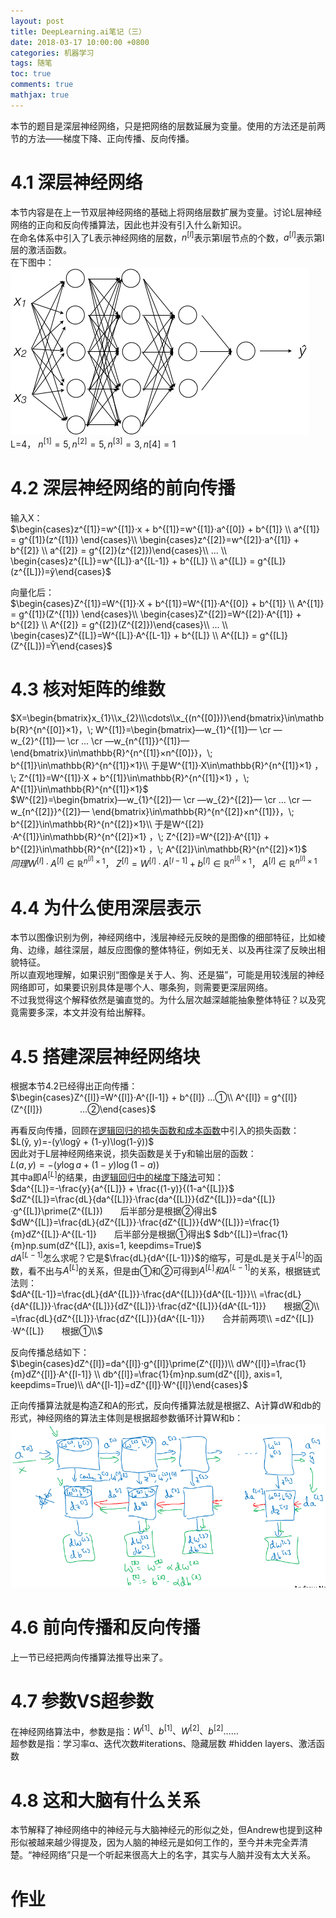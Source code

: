 ```yaml
---
layout: post
title: DeepLearning.ai笔记（三）
date: 2018-03-17 10:00:00 +0800
categories: 机器学习
tags: 随笔
toc: true
comments: true
mathjax: true
---
```

本节的题目是深层神经网络，只是把网络的层数延展为变量。使用的方法还是前两节的方法——梯度下降、正向传播、反向传播。
<!-- more -->

# 4.1 深层神经网络
本节内容是在上一节双层神经网络的基础上将网络层数扩展为变量。讨论L层神经网络的正向和反向传播算法，因此也并没有引入什么新知识。  
在命名体系中引入了L表示神经网络的层数，$n^{[l]}$表示第l层节点的个数，$a^{[l]}$表示第l层的激活函数。  
在下图中：
![](0317DeepLearningAI04/img01.png)
L=4， $n^{[1]}=5, n^{[2]}=5, n^{[3]}=3, n{[4]}=1$

# 4.2 深层神经网络的前向传播
输入X：  
$\begin{cases}z^{[1]}=w^{[1]}·x + b^{[1]}=w^{[1]}·a^{[0]} + b^{[1]} \\ 
a^{[1]} = g^{[1]}(z^{[1]}) \end{cases}\\ 
\begin{cases}z^{[2]}=w^{[2]}·a^{[1]} + b^{[2]} \\ 
a^{[2]} = g^{[2]}(z^{[2]})\end{cases}\\ 
... \\
\begin{cases}z^{[L]}=w^{[L]}·a^{[L-1]} + b^{[L]} \\ 
a^{[L]} = g^{[L]}(z^{[L]})=ŷ\end{cases}$  

向量化后：  
$\begin{cases}Z^{[1]}=W^{[1]}·X + b^{[1]}=W^{[1]}·A^{[0]} + b^{[1]} \\ 
A^{[1]} = g^{[1]}(Z^{[1]}) \end{cases}\\ 
\begin{cases}Z^{[2]}=W^{[2]}·A^{[1]} + b^{[2]} \\ 
A^{[2]} = g^{[2]}(Z^{[2]})\end{cases}\\ 
... \\
\begin{cases}Z^{[L]}=W^{[L]}·A^{[L-1]} + b^{[L]} \\ 
A^{[L]} = g^{[L]}(Z^{[L]})=Ŷ\end{cases}$  

# 4.3 核对矩阵的维数
$X=\begin{bmatrix}x_{1}\\x_{2}\\\cdots\\x_{(n^{[0]})}\end{bmatrix}\in\mathbb{R}^{n^{[0]}×1}，\; W^{[1]}=\begin{bmatrix}—w_{1}^{[1]}— \cr —w_{2}^{[1]}— \cr ... \cr —w_{n^{[1]}}^{[1]}— \end{bmatrix}\in\mathbb{R}^{n^{[1]}×n^{[0]}}，\; b^{[1]}\in\mathbb{R}^{n^{[1]}×1}\\
于是W^{[1]}·X\in\mathbb{R}^{n^{[1]}×1} ，\; Z^{[1]}=W^{[1]}·X + b^{[1]}\in\mathbb{R}^{n^{[1]}×1} ，\; A^{[1]}\in\mathbb{R}^{n^{[1]}×1}$  
$W^{[2]}=\begin{bmatrix}—w_{1}^{[2]}— \cr —w_{2}^{[2]}— \cr ... \cr —w_{n^{[2]}}^{[2]}— \end{bmatrix}\in\mathbb{R}^{n^{[2]}×n^{[1]}}，\; b^{[2]}\in\mathbb{R}^{n^{[2]}×1}\\
于是W^{[2]}·A^{[1]}\in\mathbb{R}^{n^{[2]}×1} ，\; Z^{[2]}=W^{[2]}·A^{[1]} + b^{[2]}\in\mathbb{R}^{n^{[2]}×1} ，\; A^{[2]}\in\mathbb{R}^{n^{[2]}×1}$  
$同理W^{[l]}·A^{[l]}\in\mathbb{R}^{n^{[l]}×1} ，\; Z^{[l]}=W^{[l]}·A^{[l-1]} + b^{[l]}\in\mathbb{R}^{n^{[l]}×1} ，\; A^{[l]}\in\mathbb{R}^{n^{[l]}×1}$

# 4.4 为什么使用深层表示
本节以图像识别为例，神经网络中，浅层神经元反映的是图像的细部特征，比如棱角、边缘，越往深层，越反应图像的整体特征，例如无关、以及再往深了反映出相貌特征。  
所以直观地理解，如果识别“图像是关于人、狗、还是猫”，可能是用较浅层的神经网络即可，如果要识别具体是哪个人、哪条狗，则需要更深层网络。  
不过我觉得这个解释依然是骗直觉的。为什么层次越深越能抽象整体特征？以及究竟需要多深，本文并没有给出解释。

# 4.5 搭建深层神经网络块
根据本节4.2已经得出正向传播：  
$\begin{cases}Z^{[l]}=W^{[l]}·A^{[l-1]} + b^{[l]}  …①\\ 
A^{[l]} = g^{[l]}(Z^{[l]}) 　　　　…②\end{cases}$

再看反向传播，回顾在[逻辑回归的损失函数和成本函数](/2018/03/11/2018/0311DeepLearningAI02/#逻辑回归的损失函数和成本函数)中引入的损失函数：  
$L(ŷ, y)=-(y\logŷ + (1-y)\log(1-ŷ))$  
因此对于L层神经网络来说，损失函数是关于y和输出层的函数：  
$L(a, y)=-(y\log{a} + (1-y)\log{(1-a)})$  
其中a即$A^{[L]}$的结果，由[逻辑回归中的梯度下降法](http://localhost:4000/2018/03/11/2018/0311DeepLearningAI02/#逻辑回归中的梯度下降法)可知：  
$da^{[L]}=-\frac{y}{a^{[L]}} + \frac{(1-y)}{(1-a^{[L]}}$  
$dZ^{[L]}=\frac{dL}{da^{[L]}}·\frac{da^{[L]}}{dZ^{[L]}}=da^{[L]}·g^{[L]}\prime(Z^{[L]})　　后半部分是根据②得出$  
$dW^{[L]}=\frac{dL}{dZ^{[L]}}·\frac{dZ^{[L]}}{dW^{[L]}}=\frac{1}{m}dZ^{[L]}·A^{[L-1]}　　后半部分是根据①得出$
$db^{[L]}=\frac{1}{m}np.sum(dZ^{[L]}, axis=1, keepdims=True)$  
$dA^{[L-1]}$怎么求呢？它是$\frac{dL}{dA^{[L-1]}}$的缩写，可是dL是关于$A^{[L]}$的函数，看不出与$A^{[L]}$的关系，但是由①和②可得到$A^{[L]}和A^{[L-1]}$的关系，根据链式法则：  
$dA^{[L-1]}=\frac{dL}{dA^{[L]}}·\frac{dA^{[L]}}{dA^{[L-1]}}\\
=\frac{dL}{dA^{[L]}}·\frac{dA^{[L]}}{dZ^{[L]}}·\frac{dZ^{[L]}}{dA^{[L-1]}}　　根据②\\
=\frac{dL}{dZ^{[L]}}·\frac{dZ^{[L]}}{dA^{[L-1]}}　　合并前两项\\
=dZ^{[L]}·W^{[L]}　　根据①\\$  

反向传播总结如下：  
$\begin{cases}dZ^{[l]}=da^{[l]}·g^{[l]}\prime(Z^{[l]})\\ 
dW^{[l]}=\frac{1}{m}dZ^{[l]}·A^{[l-1]} \\
db^{[l]}=\frac{1}{m}np.sum(dZ^{[l]}, axis=1, keepdims=True)\\
dA^{[l-1]}=dZ^{[l]}·W^{[l]}\end{cases}$  

正向传播算法就是构造Z和A的形式，反向传播算法就是根据Z、A计算dW和db的形式，神经网络的算法主体则是根据超参数循环计算W和b：
![](0317DeepLearningAI04/img02.png)

# 4.6 前向传播和反向传播
上一节已经把两向传播算法推导出来了。

# 4.7 参数VS超参数
在神经网络算法中，参数是指：$W^{[1]}、b^{[1]}、W^{[2]}、b^{[2]}……$  
超参数是指：学习率α、迭代次数#iterations、隐藏层数 #hidden layers、激活函数

# 4.8 这和大脑有什么关系
本节解释了神经网络中的神经元与大脑神经元的形似之处，但Andrew也提到这种形似被越来越少得提及，因为人脑的神经元是如何工作的，至今并未完全弄清楚。“神经网络”只是一个听起来很高大上的名字，其实与人脑并没有太大关系。

# 作业